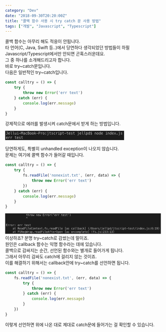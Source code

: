 ```yaml
---
category: "Dev"
date: "2018-09-30T20:20:00Z"
title: "콜백 함수 사용 시 try catch 문 사용 방법"
tags: ["개발", "Javascript", "Typescript"]
---
```

콜백 함수는 아무리 해도 적응이 안됩니다.  
타 언어(C, Java, Swift 등..)에서 당연하다 생각되었던 방법들이 하필 Javascript/Typescript에서만 안되면 곤혹스러운데요.  
그 중 하나를 소개해드리고자 합니다.  
바로 try~catch문입니다.  
다음은 일반적인 try~catch입니다.  

```javascript
const calltry = () => {
    try {
        throw new Error('err text')
    } catch (err) {
        console.log(err.message)
    }
}
```
강제적으로 에러를 발생시켜 catch문에서 받게 하는 방법입니다.  
  
![handled error](images/handled_exception.png)
  
당연하게도, 특별히 unhandled exception이 나오지 않습니다.  
문제는 여기에 콜백 함수가 들어갈 때입니다.  

```javascript
const calltry = () => {
    try {
        fs.readFile('nonexist.txt', (err, data) => {
            throw new Error('err text')
        })
    } catch (err) {
        console.log(err.message)
    }
}
```

![unhandled error](images/unhandled_exception.png)  
이상하죠? 분명 try~catch로 감쌌는데 말이죠.  
원인은 callback 함수는 익명 함수라는 데에 있습니다.  
콜백으로 감싸지는 순간, 선언된 함수와는 별개로 들어가게 됩니다.  
그래서 아무리 감싸도 catch에 걸리지 않는 것이죠.  
이를 해결하기 위해서는 callback안에 try~catch를 선언하면 됩니다.  

```javascript
const calltry = () => {
    fs.readFile('nonexist.txt', (err, data) => {
        try {
            throw new Error('err text')
        } catch (err) {
            console.log(err.message)
        }
    })
}
```
이렇게 선언하면 위에 나온 대로 제대로 catch문에 들어가는 걸 확인할 수 있습니다.
